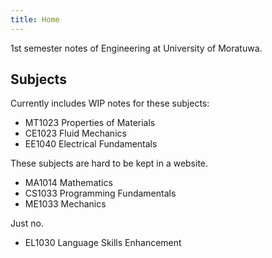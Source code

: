 ```yaml
---
title: Home
---
```


1st semester notes of Engineering at University of Moratuwa.

## Subjects

Currently includes WIP notes for these subjects:

- MT1023 Properties of Materials
- CE1023 Fluid Mechanics
- EE1040 Electrical Fundamentals

These subjects are hard to be kept in a website.

- MA1014 Mathematics
- CS1033 Programming Fundamentals
- ME1033 Mechanics

Just no.

- EL1030 Language Skills Enhancement
